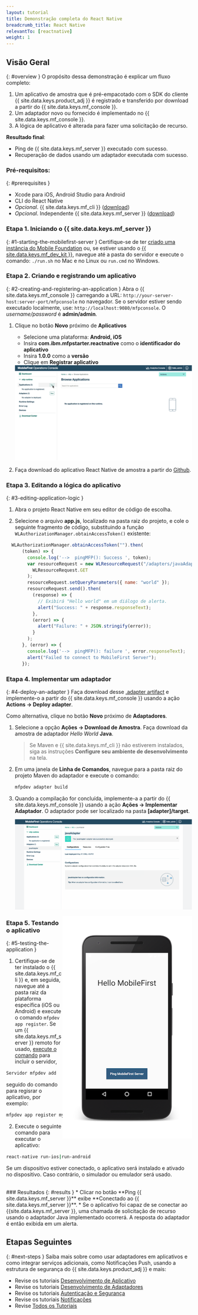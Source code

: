 ```yaml
---
layout: tutorial
title: Demonstração completa do React Native
breadcrumb_title: React Native
relevantTo: [reactnative]
weight: 1
---
```

<!-- NLS_CHARSET=UTF-8 -->
## Visão Geral
{: #overview }
O propósito dessa demonstração é explicar um fluxo completo: 

1. Um aplicativo de amostra que é pré-empacotado com o SDK do cliente {{ site.data.keys.product_adj }} é registrado e transferido por download a partir do {{ site.data.keys.mf_console }}.
2. Um adaptador novo ou fornecido é implementado no {{ site.data.keys.mf_console }}.  
3. A lógica de aplicativo é alterada para fazer uma solicitação de recurso.

**Resultado final**:

* Ping de {{ site.data.keys.mf_server }} executado com sucesso.
* Recuperação de dados usando um adaptador executada com sucesso.

### Pré-requisitos:
{: #prerequisites }
* Xcode para iOS, Android Studio para Android
* CLI do React Native
* *Opcional*. {{ site.data.keys.mf_cli }} ([download]({{site.baseurl}}/downloads))
* *Opcional*. Independente {{ site.data.keys.mf_server }} ([download]({{site.baseurl}}/downloads))

### Etapa 1. Iniciando o {{ site.data.keys.mf_server }}
{: #1-starting-the-mobilefirst-server }
Certifique-se de ter [criado uma instância do Mobile Foundation](../../bluemix/using-mobile-foundation) ou, se estiver usando o [{{ site.data.keys.mf_dev_kit }}](../../installation-configuration/development/mobilefirst), navegue até a pasta do servidor e execute o comando: `./run.sh` no Mac e no Linux ou `run.cmd` no Windows.

### Etapa 2. Criando e registrando um aplicativo
{: #2-creating-and-registering-an-application }
Abra o {{ site.data.keys.mf_console }} carregando a URL: `http://your-server-host:server-port/mfpconsole` no navegador. Se o servidor estiver sendo executado localmente, use: `http://localhost:9080/mfpconsole`. O *username/password* é **admin/admin**.

1. Clique no botão **Novo** próximo de **Aplicativos**
    * Selecione uma plataforma: **Android, iOS**
    * Insira **com.ibm.mfpstarter.reactnative** como o **identificador do aplicativo**
    * Insira **1.0.0** como a **versão**
    * Clique em **Registrar aplicativo**

    <img class="gifplayer" alt="Registre um aplicativo" src="register-an-application-reactnative.png"/>

2. Faça download do aplicativo React Native de amostra a partir do [Github](https://github.ibm.com/MFPSamples/MFPStarterReactNative).

### Etapa 3. Editando a lógica do aplicativo
{: #3-editing-application-logic }
1. Abra o projeto React Native em seu editor de código de escolha. 

2. Selecione o arquivo **app.js**, localizado na pasta raiz do projeto, e cole o seguinte fragmento de código, substituindo a função `WLAuthorizationManager.obtainAccessToken()` existente: 

```javascript
  WLAuthorizationManager.obtainAccessToken("").then(
      (token) => {
        console.log('-->  pingMFP(): Success ', token);
        var resourceRequest = new WLResourceRequest("/adapters/javaAdapter/resource/greet/",
          WLResourceRequest.GET
        );
        resourceRequest.setQueryParameters({ name: "world" });
        resourceRequest.send().then(
          (response) => {
            // Exibirá "Hello world" em um diálogo de alerta.
            alert("Success: " + response.responseText);
          },
          (error) => {
            alert("Failure: " + JSON.stringify(error));
          }
        );
      }, (error) => {
        console.log('-->  pingMFP(): failure ', error.responseText);
        alert("Failed to connect to MobileFirst Server");
      });
```

### Etapa 4. Implementar um adaptador
{: #4-deploy-an-adapter }
Faça download desse [.adapter artifact](../javaAdapter.adapter) e implemente-o a partir do {{ site.data.keys.mf_console }} usando a ação **Actions → Deploy adapter**.

Como alternativa, clique no botão **Novo** próximo de **Adaptadores**.  

1. Selecione a opção **Ações → Download de Amostra**. Faça download da amostra de adaptador *Hello World* **Java**.

    > Se Maven e {{ site.data.keys.mf_cli }} não estiverem instalados, siga as instruções **Configure seu ambiente de desenvolvimento** na tela.

2. Em uma janela de **Linha de Comandos**, navegue para a pasta raiz do projeto Maven do adaptador e execute o comando:

    ```bash
    mfpdev adapter build
    ```

3. Quando a compilação for concluída, implemente-a a partir do {{ site.data.keys.mf_console }} usando a ação **Ações → Implementar Adaptador**. O adaptador pode ser localizado na pasta **[adapter]/target**.

    <img class="gifplayer" alt="Implemente um adaptador" src="create-an-adapter.png"/>   


<img src="reactnativeQuickStart.png" alt="aplicativo de amostra" style="float:right"/>

### Etapa 5. Testando o aplicativo
{: #5-testing-the-application }
1.  Certifique-se de ter instalado o {{ site.data.keys.mf_cli }} e, em seguida, navegue até a pasta raiz da plataforma específica (iOS ou Android) e execute o comando `mfpdev app register`. Se um {{ site.data.keys.mf_server }} remoto for usado, [execute o comando](../../application-development/using-mobilefirst-cli-to-manage-mobilefirst-artifacts/#add-a-new-server-instance) para incluir o servidor, 
```bash
Servidor mfpdev add
```
seguido do comando para regisrar o aplicativo, por exemplo:
```bash
mfpdev app register myIBMCloudServer
```
2. Execute o seguinte comando para executar o aplicativo: 
```bash
react-native run-ios|run-android
```

Se um dispositivo estiver conectado, o aplicativo será instalado e ativado no dispositivo. Caso contrário, o simulador ou emulador será usado.

<br clear="all"/>
### Resultados
{: #results }
* Clicar no botão **Ping {{ site.data.keys.mf_server }}** exibe **Conectado ao {{ site.data.keys.mf_server }}**.
* Se o aplicativo foi capaz de se conectar ao {{site.data.keys.mf_server }}, uma chamada de solicitação de recurso usando o adaptador Java implementado ocorrerá. A resposta do adaptador é então exibida em um alerta.

## Etapas Seguintes
{: #next-steps }
Saiba mais sobre como usar adaptadores em aplicativos e como integrar serviços adicionais, como Notificações Push, usando a estrutura de segurança do {{ site.data.keys.product_adj }} e mais:

- Revise os tutoriais [Desenvolvimento de Aplicativo](../../application-development/)
- Revise os tutoriais [Desenvolvimento de Adaptadores](../../adapters/)
- Revise os tutoriais [Autenticação e Segurança](../../authentication-and-security/)
- Revise os tutoriais [Notificações](../../notifications/)
- Revise [Todos os Tutoriais](../../all-tutorials)
